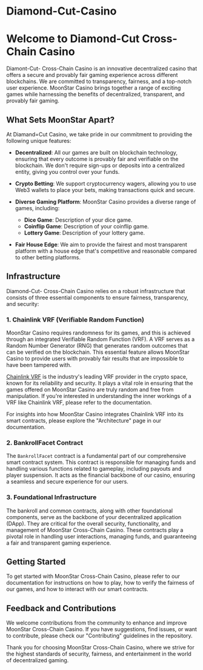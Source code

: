 # Diamond-Cut-Casino


# Welcome to Diamond-Cut Cross-Chain Casino

Diamont-Cut- Cross-Chain Casino is an innovative decentralized casino that offers a secure and provably fair gaming experience across different blockchains. We are committed to transparency, fairness, and a top-notch user experience. MoonStar Casino brings together a range of exciting games while harnessing the benefits of decentralized, transparent, and provably fair gaming.

## What Sets MoonStar Apart?

At Diamand=Cut Casino, we take pride in our commitment to providing the following unique features:

- **Decentralized**: All our games are built on blockchain technology, ensuring that every outcome is provably fair and verifiable on the blockchain. We don't require sign-ups or deposits into a centralized entity, giving you control over your funds.

- **Crypto Betting**: We support cryptocurrency wagers, allowing you to use Web3 wallets to place your bets, making transactions quick and secure.

- **Diverse Gaming Platform**: MoonStar Casino provides a diverse range of games, including:

    - **Dice Game**: Description of your dice game.
    - **Coinflip Game**: Description of your coinflip game.
    - **Lottery Game**: Description of your lottery game.

- **Fair House Edge**: We aim to provide the fairest and most transparent platform with a house edge that's competitive and reasonable compared to other betting platforms.

## Infrastructure

Diamond-Cut- Cross-Chain Casino relies on a robust infrastructure that consists of three essential components to ensure fairness, transparency, and security:

### 1. Chainlink VRF (Verifiable Random Function)

MoonStar Casino requires randomness for its games, and this is achieved through an integrated Verifiable Random Function (VRF). A VRF serves as a Random Number Generator (RNG) that generates random outcomes that can be verified on the blockchain. This essential feature allows MoonStar Casino to provide users with provably fair results that are impossible to have been tampered with.

[Chainlink VRF](https://chain.link/vrf) is the industry's leading VRF provider in the crypto space, known for its reliability and security. It plays a vital role in ensuring that the games offered on MoonStar Casino are truly random and free from manipulation. If you're interested in understanding the inner workings of a VRF like Chainlink VRF, please refer to the documentation.

For insights into how MoonStar Casino integrates Chainlink VRF into its smart contracts, please explore the "Architecture" page in our documentation.

### 2. BankrollFacet Contract

The `BankrollFacet` contract is a fundamental part of our comprehensive smart contract system. This contract is responsible for managing funds and handling various functions related to gameplay, including payouts and player suspension. It acts as the financial backbone of our casino, ensuring a seamless and secure experience for our users.

### 3. Foundational Infrastructure

The bankroll and common contracts, along with other foundational components, serve as the backbone of your decentralized application (DApp). They are critical for the overall security, functionality, and management of MoonStar Cross-Chain Casino. These contracts play a pivotal role in handling user interactions, managing funds, and guaranteeing a fair and transparent gaming experience.

## Getting Started

To get started with MoonStar Cross-Chain Casino, please refer to our documentation for instructions on how to play, how to verify the fairness of our games, and how to interact with our smart contracts.

## Feedback and Contributions

We welcome contributions from the community to enhance and improve MoonStar Cross-Chain Casino. If you have suggestions, find issues, or want to contribute, please check our "Contributing" guidelines in the repository.

Thank you for choosing MoonStar Cross-Chain Casino, where we strive for the highest standards of security, fairness, and entertainment in the world of decentralized gaming.

